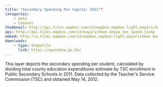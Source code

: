 ```yaml
---
title: "Secondary Spending Per Capita: 2011""
categories: 
    - data
    - Context
thumbnail: http://api.tiles.mapbox.com/v3/mapbox.mapbox-light,mayarichman.kenya_sec_spend/7/77/63.png128
api: http://api.tiles.mapbox.com/v3/mayarichman.kenya_sec_spend.jsonp
embed: http://a.tiles.mapbox.com/v3/mapbox.mapbox-light,mayarichman.kenya_sec_spend.html#6/-0.1318/37.0899
downloads:
    - type: Shapefile
      link: https://opendata.go.ke/
---
```

<p>This layer depicts the secondary spending per student, calculated by dividing total county education expenditures estimate by TSC enrollment in Public Secondary Schools in 2011. Data collected by the Teacher's Service Commission (TSC) and obtained May 14, 2012.</p>